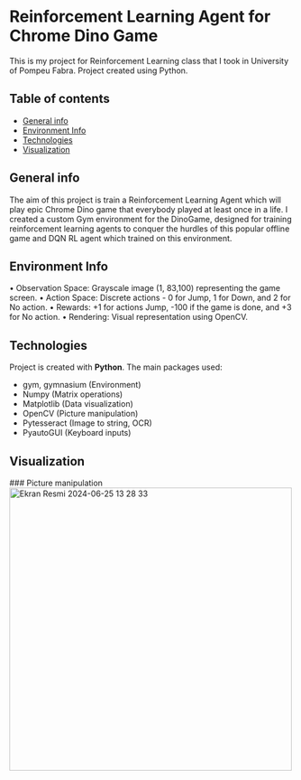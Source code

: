 # Reinforcement Learning Agent for Chrome Dino Game
This is my project for Reinforcement Learning class that I took in University of Pompeu Fabra. Project created using Python.

## Table of contents
* [General info](#general-info)
* [Environment Info](#environment-info)
* [Technologies](#technologies)
* [Visualization](#visualization)

## General info
The aim of this project is train a Reinforcement Learning Agent which will play epic Chrome Dino game that everybody played at least once in a life. I created a custom Gym environment for the DinoGame, designed for training reinforcement learning agents to conquer the hurdles of this popular offline game and DQN RL agent which trained on this environment.

## Environment Info
• Observation Space: Grayscale image (1, 83,100) representing the game screen.
• Action Space: Discrete actions - 0 for Jump, 1 for Down, and 2 for No action.
• Rewards: +1 for actions Jump, -100 if the game is done, and +3 for No action.
• Rendering: Visual representation using OpenCV.

## Technologies
Project is created with **Python**. The main packages used:

* gym, gymnasium (Environment)
* Numpy (Matrix operations)
* Matplotlib (Data visualization)
* OpenCV (Picture manipulation)
* Pytesseract (Image to string, OCR)
* PyautoGUI (Keyboard inputs)

## Visualization
### Picture manipulation
<img width="501" alt="Ekran Resmi 2024-06-25 13 28 33" src="https://github.com/ahbis99/RL_Agent_for_Chrome_Dino_Game/assets/76615322/0e0f8493-463e-4a97-9d38-2f351cbba94a">
